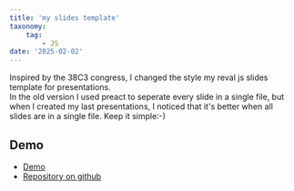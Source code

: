 ```yaml
---
title: 'my slides template'
taxonomy:
    tag:
        - JS
date: '2025-02-02'
---
```


Inspired by the 38C3 congress, I changed the style my reval js slides template for presentations.    
In the old version I used preact to seperate every slide in a single file, but when I created my last presentations, I noticed that 
it's better when all slides are in a single file. Keep it simple:-)

## Demo 

- [Demo](./template/index.html)
- [Repository on github](https://github.com/falk-m/presentation-template/tree/theme/38c3)
